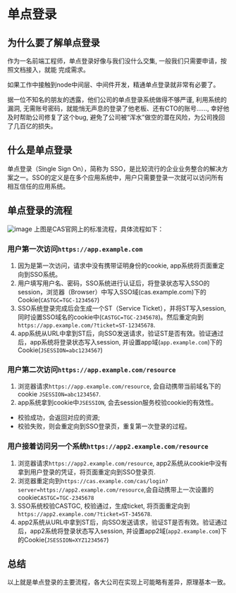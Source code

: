 # 单点登录

## 为什么要了解单点登录
作为一名前端工程师，单点登录好像与我们没什么交集, 一般我们只需要申请，按照文档接入，就能
完成需求。

如果工作中接触到node中间层、中间件开发，精通单点登录就非常有必要了。

据一位不知名的朋友的透露，他们公司的单点登录系统做得不够严谨, 利用系统的漏洞, 无需账号密码，就能悄无声息的登录了他老板、还有CTO的账号......, 幸好他及时帮助公司修复了这个bug, 避免了公司被“浑水”做空的潜在风险，为公司挽回了几百亿的损失。

## 什么是单点登录
单点登录（Single Sign On），简称为 SSO，是比较流行的企业业务整合的解决方案之一。SSO的定义是在多个应用系统中，用户只需要登录一次就可以访问所有相互信任的应用系统。

## 单点登录的流程
![image](https://user-images.githubusercontent.com/18495604/84055654-ba846600-a9e7-11ea-966f-5f3efbb209ca.png)
上图是CAS官网上的标准流程，具体流程如下：

### 用户第一次访问`https://app.example.com`
1. 因为是第一次访问，请求中没有携带证明身份的cookie, app系统将页面重定向到SSO系统。
3. 用户填写用户名、密码，SSO系统进行认证后，将登录状态写入SSO的session，浏览器（Browser）中写入SSO域(cas.example.com)下的Cookie(`CASTGC=TGC-1234567`)
4. SSO系统登录完成后会生成一个ST（Service Ticket），并将ST写入session, 同时设置SSO域名的cookie中(`CASTGC=TGC-2345678`)。然后重定向到`https://app.example.com/?ticket=ST-12345678`.
5. app系统从URL中拿到ST后，向SSO发送请求，验证ST是否有效。验证通过后，app系统将登录状态写入session, 并设置app域(`app.example.com`)下的Cookie(`JSESSION=abc1234567`)

### 用户第二次访问`https://app.example.com/resource`
1. 浏览器请求`https://app.example.com/resource`, 会自动携带当前域名下的cookie `JSESSION=abc1234567`.
2. app系统拿到cookie中`JSESSION`, 会去session服务校验cookie的有效性。
* 校验成功，会返回对应的资源; 
* 校验失败，则会重定向到SSO登录页，重复第一次登录的过程。

### 用户接着访问另一个系统`https://app2.example.com/resource`
1. 浏览器请求`https://app2.example.com/resource`, app2系统从cookie中没有拿到用户登录的凭证，将页面重定向到SSO登录页.
2. 浏览器重定向到`https://cas.example.com/cas/login?server=https://app2.example.com/resource`,会自动携带上一次设置的cookie`CASTGC=TGC-2345678`
3. SSO系统校验CASTGC, 校验通过，生成ticket, 将页面重定向到`https://app2.example.com/?ticket=ST-345678`.
4.  app2系统从URL中拿到ST后，向SSO发送请求，验证ST是否有效。验证通过后，app2系统将登录状态写入session, 并设置app2域(`app2.example.com`)下的Cookie(`JSESSION=XYZ1234567`)

## 总结
以上就是单点登录的主要流程，各大公司在实现上可能略有差异，原理基本一致。

